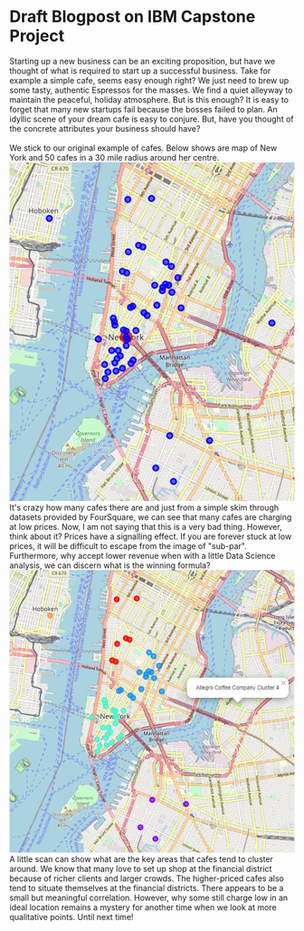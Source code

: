 # Draft Blogpost on IBM Capstone Project
Starting up a new business can be an exciting proposition, but have we thought of what is required to start up a successful business. Take for example a simple cafe, seems easy enough right? We just need to brew up some tasty, authentic Espressos for the masses. We find a quiet alleyway to maintain the peaceful, holiday atmosphere. But is this enough? It is easy to forget that many new startups fail because the bosses failed to plan. An idyllic scene of your dream cafe is easy to conjure. But, have you thought of the concrete attributes your business should have?\
\
We stick to our original example of cafes. Below shows are map of New York and 50 cafes in a 30 mile radius around her centre.
![Cafe_NY](https://github.com/wchia016/IBM-Data-Professional-Capstone/blob/master/Drafts/cafe_scatter.png)\
It's crazy how many cafes there are and just from a simple skim through datasets provided by FourSquare, we can see that many cafes are charging at low prices. Now, I am not saying that this is a very bad thing. However, think about it? Prices have a signalling effect. If you are forever stuck at low prices, it will be difficult to escape from the image of "sub-par". Furthermore, why accept lower revenue when with a little Data Science analysis, we can discern what is the winning formula?\
![NY_cluster](https://github.com/wchia016/IBM-Data-Professional-Capstone/blob/master/Drafts/cluster.png)\
A little scan can show what are the key areas that cafes tend to cluster around. We know that many love to set up shop at the financial district because of richer clients and larger crowds. The higher-priced cafes also tend to situate themselves at the financial districts.  There appears to be a small but meaningful correlation. However, why some still charge low in an ideal location remains a mystery for another time when we look at more qualitative points. Until next time!
